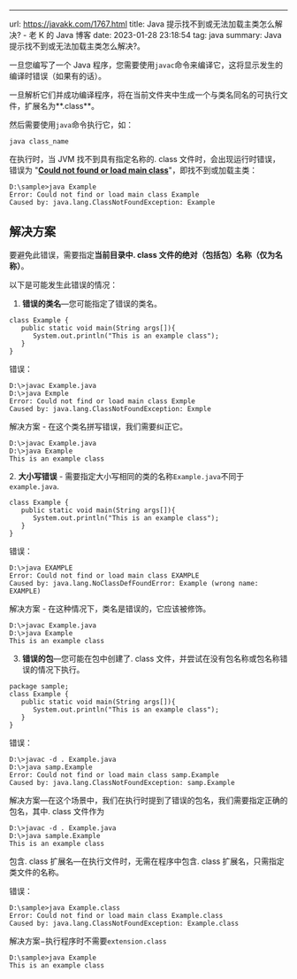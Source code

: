 ---
url: https://javakk.com/1767.html
title: Java 提示找不到或无法加载主类怎么解决? - 老 K 的 Java 博客
date: 2023-01-28 23:18:54
tag: java
summary: Java提示找不到或无法加载主类怎么解决?。

一旦您编写了一个 Java 程序，您需要使用`javac`命令来编译它，这将显示发生的编译时错误（如果有的话）。

一旦解析它们并成功编译程序，将在当前文件夹中生成一个与类名同名的可执行文件，扩展名为**.class**。

然后需要使用`java`命令执行它，如：

```
java class_name
```

在执行时，当 JVM 找不到具有指定名称的. class 文件时，会出现运行时错误，错误为 "**[Could not found or load main class](https://javakk.com/tag/could-not-found-or-load-main-class "查看更多关于 Could not found or load main class 的文章")**"，即找不到或加载主类：

```
D:\sample>java Example
Error: Could not find or load main class Example
Caused by: java.lang.ClassNotFoundException: Example
```

## 解决方案

要避免此错误，需要指定**当前目录中. class 文件的绝对（包括包）名称（仅为名称）**。

以下是可能发生此错误的情况：

1. **错误的类名**—您可能指定了错误的类名。

```
class Example {
   public static void main(String args[]){
      System.out.println("This is an example class");
   }
}
```

错误：

```
D:\>javac Example.java
D:\>java Exmple
Error: Could not find or load main class Exmple
Caused by: java.lang.ClassNotFoundException: Exmple
```

解决方案 - 在这个类名拼写错误，我们需要纠正它。

```
D:\>javac Example.java
D:\>java Example
This is an example class
```

2. **大小写错误** - 需要指定大小写相同的类的名称`Example.java`不同于`example.java`.

```
class Example {
   public static void main(String args[]){
      System.out.println("This is an example class");
   }
}
```

错误：

```
D:\>java EXAMPLE
Error: Could not find or load main class EXAMPLE
Caused by: java.lang.NoClassDefFoundError: Example (wrong name: EXAMPLE)
```

解决方案 - 在这种情况下，类名是错误的，它应该被修饰。

```
D:\>javac Example.java
D:\>java Example
This is an example class
```

3. **错误的包**—您可能在包中创建了. class 文件，并尝试在没有包名称或包名称错误的情况下执行。

```
package sample;
class Example {
   public static void main(String args[]){
      System.out.println("This is an example class");
   }
}
```

错误：

```
D:\>javac -d . Example.java
D:\>java samp.Example
Error: Could not find or load main class samp.Example
Caused by: java.lang.ClassNotFoundException: samp.Example
```

解决方案—在这个场景中，我们在执行时提到了错误的包名，我们需要指定正确的包名，其中. class 文件作为

```
D:\>javac -d . Example.java
D:\>java sample.Example
This is an example class
```

包含. class 扩展名—在执行文件时，无需在程序中包含. class 扩展名，只需指定类文件的名称。

错误：

```
D:\sample>java Example.class
Error: Could not find or load main class Example.class
Caused by: java.lang.ClassNotFoundException: Example.class
```

解决方案−执行程序时不需要`extension.class`

```
D:\sample>java Example
This is an example class
```